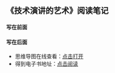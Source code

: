 ## 《技术演讲的艺术》阅读笔记

#### 写在前面


#### 写在后面
- 思维导图在线查看：[点击打开](/attachment/42.《技术演讲的艺术》.svg)
- 得到电子书地址：[点击阅读]()